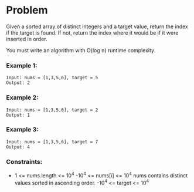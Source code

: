 # Problem

Given a sorted array of distinct integers and a target value, return the index if the target is found. If not, return the index where it would be if it were inserted in order.

You must write an algorithm with O(log n) runtime complexity.

### Example 1:

```
Input: nums = [1,3,5,6], target = 5
Output: 2
```

### Example 2:
```
Input: nums = [1,3,5,6], target = 2
Output: 1
```

### Example 3:
```
Input: nums = [1,3,5,6], target = 7
Output: 4
```

### Constraints:

- 1 <= nums.length <= 10<sup>4</sup>
-10<sup>4</sup> <= nums[i] <= 10<sup>4</sup>
nums contains distinct values sorted in ascending order.
-10<sup>4</sup> <= target <= 10<sup>4</sup>

